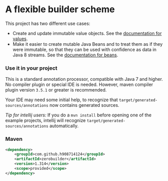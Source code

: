 # A flexible builder scheme

This project has two different use cases:

* Create and update immutable value objects. 
  See the [documentation for values](values.md).
* Make it easier to create mutable Java Beans and to treat them as if they were immutable, 
  so that they can be used with confidence as data in Java 8 streams.
  See the [documentation for beans](beans.md).

### Use it in your project

This is a standard annotation processor, compatible with Java 7 and higher.
No compiler plugin or special IDE is needed.
However, maven compiler plugin version `3.5.1` or greater is recommended.

Your IDE may need some initial help, to recognize that `target/generated-sources/annotations`
now contains generated sources.

<em>Tip for intellij users:</em> If you do a `mvn install` before opening one of the example projects,
intellij will recognize `target/generated-sources/annotations` automatically.

### Maven

````xml
<dependency>
    <groupId>com.github.h908714124</groupId>
    <artifactId>zerobuilder</artifactId>
    <version>1.314</version>
    <scope>provided</scope>
</dependency>
````
